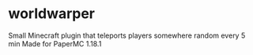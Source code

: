 # worldwarper
Small Minecraft plugin that teleports players somewhere random every 5 min
Made for PaperMC 1.18.1
